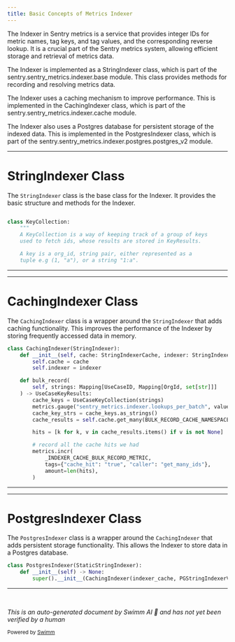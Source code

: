 ```yaml
---
title: Basic Concepts of Metrics Indexer
---
```

The Indexer in Sentry metrics is a service that provides integer IDs for metric names, tag keys, and tag values, and the corresponding reverse lookup. It is a crucial part of the Sentry metrics system, allowing efficient storage and retrieval of metrics data.

The Indexer is implemented as a StringIndexer class, which is part of the sentry.sentry_metrics.indexer.base module. This class provides methods for recording and resolving metrics data.

The Indexer uses a caching mechanism to improve performance. This is implemented in the CachingIndexer class, which is part of the sentry.sentry_metrics.indexer.cache module.

The Indexer also uses a Postgres database for persistent storage of the indexed data. This is implemented in the PostgresIndexer class, which is part of the sentry.sentry_metrics.indexer.postgres.postgres_v2 module.

<SwmSnippet path="/src/sentry/sentry_metrics/indexer/base.py" line="64">

---

# StringIndexer Class

The `StringIndexer` class is the base class for the Indexer. It provides the basic structure and methods for the Indexer.

```python

class KeyCollection:
    """
    A KeyCollection is a way of keeping track of a group of keys
    used to fetch ids, whose results are stored in KeyResults.

    A key is a org_id, string pair, either represented as a
    tuple e.g (1, "a"), or a string "1:a".

```

---

</SwmSnippet>

<SwmSnippet path="/src/sentry/sentry_metrics/indexer/cache.py" line="208">

---

# CachingIndexer Class

The `CachingIndexer` class is a wrapper around the `StringIndexer` that adds caching functionality. This improves the performance of the Indexer by storing frequently accessed data in memory.

```python
class CachingIndexer(StringIndexer):
    def __init__(self, cache: StringIndexerCache, indexer: StringIndexer) -> None:
        self.cache = cache
        self.indexer = indexer

    def bulk_record(
        self, strings: Mapping[UseCaseID, Mapping[OrgId, set[str]]]
    ) -> UseCaseKeyResults:
        cache_keys = UseCaseKeyCollection(strings)
        metrics.gauge("sentry_metrics.indexer.lookups_per_batch", value=cache_keys.size)
        cache_key_strs = cache_keys.as_strings()
        cache_results = self.cache.get_many(BULK_RECORD_CACHE_NAMESPACE, cache_key_strs)

        hits = [k for k, v in cache_results.items() if v is not None]

        # record all the cache hits we had
        metrics.incr(
            _INDEXER_CACHE_BULK_RECORD_METRIC,
            tags={"cache_hit": "true", "caller": "get_many_ids"},
            amount=len(hits),
        )
```

---

</SwmSnippet>

<SwmSnippet path="/src/sentry/sentry_metrics/indexer/postgres/postgres_v2.py" line="325">

---

# PostgresIndexer Class

The `PostgresIndexer` class is a wrapper around the `CachingIndexer` that adds persistent storage functionality. This allows the Indexer to store data in a Postgres database.

```python
class PostgresIndexer(StaticStringIndexer):
    def __init__(self) -> None:
        super().__init__(CachingIndexer(indexer_cache, PGStringIndexerV2()))
```

---

</SwmSnippet>

&nbsp;

*This is an auto-generated document by Swimm AI 🌊 and has not yet been verified by a human*

<SwmMeta version="3.0.0" repo-id="Z2l0aHViJTNBJTNBc2VudHJ5LWRlbW8lM0ElM0FTd2ltbS1EZW1v" repo-name="sentry-demo" doc-type="overview"><sup>Powered by [Swimm](/)</sup></SwmMeta>
